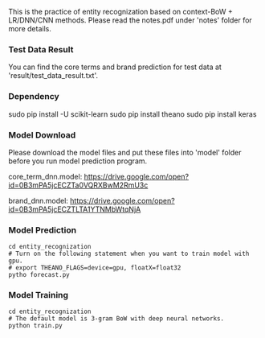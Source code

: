 This is the practice of entity recognization based on context-BoW + LR/DNN/CNN methods.
Please read the notes.pdf under 'notes' folder for more details.

### Test Data Result
You can find the core terms and brand prediction for test data at 'result/test_data_result.txt'.

### Dependency
sudo pip install -U scikit-learn
sudo pip install theano
sudo pip install keras

### Model Download
Please download the model files and put these files into 'model' folder before you run model prediction program.

core_term_dnn.model: https://drive.google.com/open?id=0B3mPA5jcECZTa0VQRXBwM2RmU3c

brand_dnn.model: https://drive.google.com/open?id=0B3mPA5jcECZTLTA1YTNMbWtqNjA

### Model Prediction
```
cd entity_recognization
# Turn on the following statement when you want to train model with gpu.
# export THEANO_FLAGS=device=gpu, floatX=float32
pytho forecast.py
```

### Model Training
```
cd entity_recognization
# The default model is 3-gram BoW with deep neural networks.
python train.py
```
